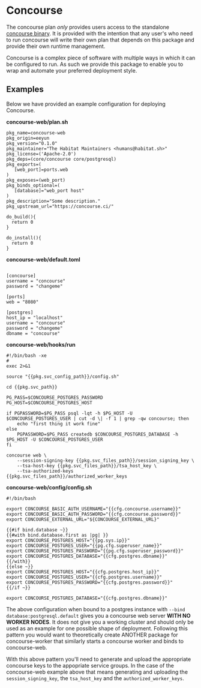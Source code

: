 # Concourse
The concourse plan _only_ provides users access to the standalone [concourse binary](https://concourse.ci/binaries.html). It is provided with the intention that any user's who need to run concourse will write their own plan that depends on this package and provide their own runtime management.

Concourse is a complex piece of software with multiple ways in which it can be configured to run. As such we provide this package to enable you to wrap and automate your preferred deployment style.

## Examples
Below we have provided an example configuration for deploying Concourse.

**concourse-web/plan.sh**
```
pkg_name=concourse-web
pkg_origin=eeyun
pkg_version="0.1.0"
pkg_maintainer="The Habitat Maintainers <humans@habitat.sh>"
pkg_license=('Apache-2.0')
pkg_deps=(core/concourse core/postgresql)
pkg_exports=(
   [web_port]=ports.web
)
pkg_exposes=(web_port)
pkg_binds_optional=(
   [database]="web_port host"
)
pkg_description="Some description."
pkg_upstream_url="https://concourse.ci/"

do_build(){
  return 0
}

do_install(){
  return 0
}
```

**concourse-web/default.toml**
```

[concourse]
username = "concourse"
password = "changeme"

[ports]
web = "8080"

[postgres]
host_ip = "localhost"
username = "concourse"
password = "changeme"
dbname = "concourse"
```
**concourse-web/hooks/run**
```
#!/bin/bash -xe
#
exec 2>&1

source "{{pkg.svc_config_path}}/config.sh"

cd {{pkg.svc_path}}

PG_PASS=$CONCOURSE_POSTGRES_PASSWORD
PG_HOST=$CONCOURSE_POSTGRES_HOST

if PGPASSWORD=$PG_PASS psql -lqt -h $PG_HOST -U $CONCOURSE_POSTGRES_USER | cut -d \| -f 1 | grep -qw concourse; then
    echo "first thing it work fine"
else
    PGPASSWORD=$PG_PASS createdb $CONCOURSE_POSTGRES_DATABASE -h $PG_HOST -U $CONCOURSE_POSTGRES_USER
fi

concourse web \
    --session-signing-key {{pkg.svc_files_path}}/session_signing_key \
    --tsa-host-key {{pkg.svc_files_path}}/tsa_host_key \
    --tsa-authorized-keys {{pkg.svc_files_path}}/authorized_worker_keys
```
**concourse-web/config/config.sh**
```
#!/bin/bash

export CONCOURSE_BASIC_AUTH_USERNAME="{{cfg.concourse.username}}"
export CONCOURSE_BASIC_AUTH_PASSWORD="{{cfg.concourse.password}}"
export CONCOURSE_EXTERNAL_URL="${CONCOURSE_EXTERNAL_URL}"

{{#if bind.database ~}}
{{#with bind.database.first as |pg| }}
export CONCOURSE_POSTGRES_HOST="{{pg.sys.ip}}"
export CONCOURSE_POSTGRES_USER="{{pg.cfg.superuser_name}}"
export CONCOURSE_POSTGRES_PASSWORD="{{pg.cfg.superuser_password}}"
export CONCOURSE_POSTGRES_DATABASE="{{cfg.postgres.dbname}}"
{{/with}}
{{else ~}}
export CONCOURSE_POSTGRES_HOST="{{cfg.postgres.host_ip}}"
export CONCOURSE_POSTGRES_USER="{{cfg.postgres.username}}"
export CONCOURSE_POSTGRES_PASSWORD="{{cfg.postgres.password}}"
{{/if ~}}

export CONCOURSE_POSTGRES_DATABASE="{{cfg.postgres.dbname}}"
```

The above configuration when bound to a postgres instance with `--bind database:postgresql.default` gives you a concourse web server **WITH NO WORKER NODES**. It does not give you a working cluster and should only be used as an example for one possible shape of deployment. Following this pattern you would want to theoretically create ANOTHER package for concourse-worker that similarly starts a concourse worker and binds to concourse-web.

With this above pattern you'll need to generate and upload the appropriate concourse keys to the appopriate service groups. In the case of the concourse-web example above that means generating and uploading the `session_signing_key`, the `tsa_host_key` and the `authorized_worker_keys`.
